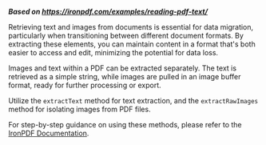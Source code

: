 ***Based on <https://ironpdf.com/examples/reading-pdf-text/>***

Retrieving text and images from documents is essential for data migration, particularly when transitioning between different document formats. By extracting these elements, you can maintain content in a format that's both easier to access and edit, minimizing the potential for data loss.

Images and text within a PDF can be extracted separately. The text is retrieved as a simple string, while images are pulled in an image buffer format, ready for further processing or export.

Utilize the `extractText` method for text extraction, and the `extractRawImages` method for isolating images from PDF files.

For step-by-step guidance on using these methods, please refer to the [IronPDF Documentation](https://ironpdf.com/docs/).